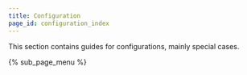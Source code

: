 ```yaml
---
title: Configuration
page_id: configuration_index
---
```


This section contains guides for configurations, mainly special cases.

{% sub_page_menu %}
